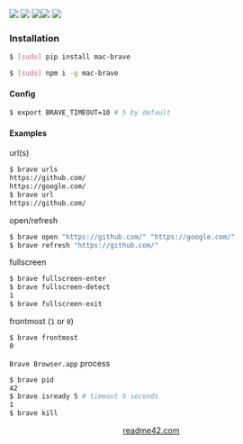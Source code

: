<!--
https://readme42.com
-->



[![](https://img.shields.io/badge/OS-Unix-blue.svg?longCache=True)]()
[![](https://img.shields.io/pypi/v/mac-brave.svg?maxAge=3600)](https://pypi.org/project/mac-brave/)
[![](https://img.shields.io/npm/v/mac-brave.svg?maxAge=3600)](https://www.npmjs.com/package/mac-brave)[![](https://img.shields.io/badge/License-Unlicense-blue.svg?longCache=True)](https://unlicense.org/)
[![](https://github.com/andrewp-as-is/mac-brave/workflows/tests42/badge.svg)](https://github.com/andrewp-as-is/mac-brave/actions)

### Installation
```bash
$ [sudo] pip install mac-brave
```

```bash
$ [sudo] npm i -g mac-brave
```

#### Config
```bash
$ export BRAVE_TIMEOUT=10 # 5 by default
```

#### Examples
url(s)
```bash
$ brave urls
https://github.com/
https://google.com/
$ brave url
https://github.com/
```

open/refresh
```bash
$ brave open "https://github.com/" "https://google.com/"
$ brave refresh "https://github.com/"
```

fullscreen
```bash
$ brave fullscreen-enter
$ brave fullscreen-detect
1
$ brave fullscreen-exit
```

frontmost (`1` or `0`)
```bash
$ brave frontmost
0
```

`Brave Browser.app` process
```bash
$ brave pid
42
$ brave isready 5 # timeout 5 seconds
1
$ brave kill
```

<p align="center">
    <a href="https://readme42.com/">readme42.com</a>
</p>